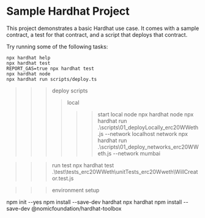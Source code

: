 # Sample Hardhat Project

This project demonstrates a basic Hardhat use case. It comes with a sample contract, a test for that contract, and a script that deploys that contract.

Try running some of the following tasks:

```shell
npx hardhat help
npx hardhat test
REPORT_GAS=true npx hardhat test
npx hardhat node
npx hardhat run scripts/deploy.ts
```

>>> deploy scripts
>>>> local
>>>>>>start local node
    npx hardhat node
    npx hardhat run .\scripts\01_deployLocally_erc20WWeth.js --network localhost
>>>> network
    npx hardhat run .\scripts\01_deploy_networks_erc20WWeth.js --network mumbai

>>> run test 
npx hardhat test .\test\tests_erc20WWeth\unitTests_erc20Wweth\WillCreator.test.js





>>> environment setup

npm init --yes
npm install --save-dev hardhat
npx hardhat
npm install --save-dev @nomicfoundation/hardhat-toolbox
